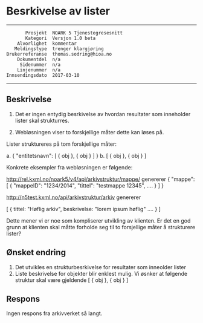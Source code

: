 Besrkivelse av lister 
==============================================================

 ------------------  ---------------------------------
           Prosjekt  NOARK 5 Tjenestegresesnitt
           Kategori  Versjon 1.0 beta
        Alvorlighet  kommentar
       Meldingstype  trenger klargjøring
    Brukerreferanse  thomas.sodring@hioa.no
        Dokumentdel  n/a
         Sidenummer  n/a
        Linjenummer  n/a
    Innsendingsdato  2017-03-10
 ------------------  ---------------------------------

Beskrivelse
-----------
1. Det er ingen entydig besrkivelse av hvordan resultater som inneholder lister 
skal strukturres. 

2. Webløsningen viser to forskjellige måter dette kan løses på.

Lister struktureres på tom forskjellige måter:

 a. { "entitetsnavn": [ { obj }, { obj } ] }
 b. [ { obj }, { obj } ]

Konkrete eksempler fra webløsningen er følgende:

http://rel.kxml.no/noark5/v4/api/arkivstruktur/mappe/ genererer 
{
 "mappe": [
   {
     "mappeID": "1234/2014",
     "tittel": "testmappe 12345",
     .... 
   }
 ]
}

http://n5test.kxml.no/api/arkivstruktur/arkiv  genererer

[
  {
    tittel: "Høflig arkiv",
    beskrivelse: "lorem ipsum høflig"
    ....
  }
]

Dette mener vi er noe som kompliserer utvikling av klienten. Er det en god 
grunn at klienten skal måtte forholde seg til to forsjellige måter å strukturere
lister? 

Ønsket endring
--------------

1. Det utvikles en strukturbesrkivelse for resultater som inneolder lister
2. Liste beskrivelse for objekter blir enklest mulig. Vi øsnker at følgende
   struktur skal være gjeldende [ { obj }, { obj } ]

Respons
-------

Ingen respons fra arkivverket så langt.
